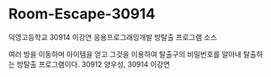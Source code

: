 # Room-Escape-30914

덕영고등학교 30914 이강연 응용프로그래밍개발 방탈출 프로그램 소스

여러 방을 이동하며 아이템을 얻고 그것을 이용하여 탈출구의 비밀번호를 알아내 탈출하는 방탈출 프로그램이다.
30912 양우성, 30914 이강연
